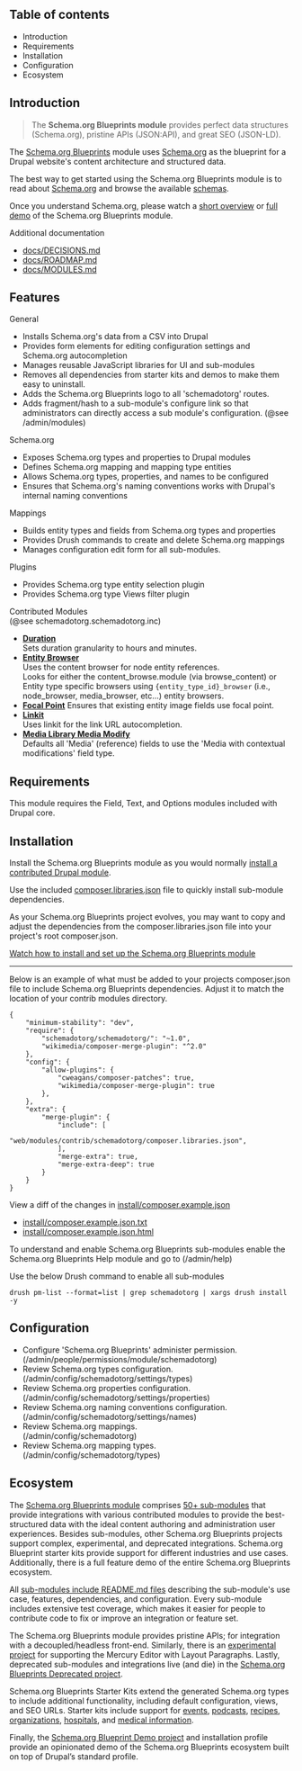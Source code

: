 Table of contents
-----------------

* Introduction
* Requirements
* Installation
* Configuration
* Ecosystem


Introduction
------------

> The **Schema.org Blueprints module** provides perfect data structures (Schema.org),
> pristine APIs (JSON:API), and great SEO (JSON-LD).

The [Schema.org Blueprints](https://www.drupal.org/project/schemadotorg) module
uses [Schema.org](https://schema.org) as the blueprint for a Drupal website's
content architecture and structured data.

The best way to get started using the Schema.org Blueprints module is to read
about [Schema.org](https://schema.org) and browse the available
[schemas](https://schema.org/docs/schemas.html).

Once you understand Schema.org, please watch a
[short overview](https://youtu.be/XkZP6QjJkWs) or
[full demo](https://youtu.be/_kk97O1SEw0) of the Schema.org Blueprints module.

Additional documentation

- [docs/DECISIONS.md](https://git.drupalcode.org/project/schemadotorg/-/blob/1.0.x/docs/DECISIONS.md)
- [docs/ROADMAP.md](https://git.drupalcode.org/project/schemadotorg/-/blob/1.0.x/docs/ROADMAP.md)
- [docs/MODULES.md](https://git.drupalcode.org/project/schemadotorg/-/blob/1.0.x/docs/MODULES.md)


Features
--------

General

- Installs Schema.org's data from a CSV into Drupal
- Provides form elements for editing configuration settings 
  and Schema.org autocompletion
- Manages reusable JavaScript libraries for UI and sub-modules
- Removes all dependencies from starter kits and demos to make them
  easy to uninstall.
- Adds the Schema.org Blueprints logo to all 'schemadotorg' routes.
- Adds fragment/hash to a sub-module's configure link so that
  administrators can directly access a sub module's configuration.
  (@see /admin/modules)

Schema.org

- Exposes Schema.org types and properties to Drupal modules
- Defines Schema.org mapping and mapping type entities
- Allows Schema.org types, properties, and names to be configured
- Ensures that Schema.org's naming conventions works with Drupal's internal
  naming conventions

Mappings

- Builds entity types and fields from Schema.org types and properties
- Provides Drush commands to create and delete Schema.org mappings
- Manages configuration edit form for all sub-modules.

Plugins

- Provides Schema.org type entity selection plugin
- Provides Schema.org type Views filter plugin

Contributed Modules  
(@see schemadotorg.schemadotorg.inc)

- **[Duration](https://www.drupal.org/project/duration_field)**  
  Sets duration granularity to hours and minutes.
- **[Entity Browser](https://www.drupal.org/project/entity_browser)**  
  Uses the content browser for node entity references.  
  Looks for either the content_browse.module (via browse_content) or
  Entity type specific browsers using `{entity_type_id}_browser` 
  (i.e., node_browser, media_browser, etc...) entity browsers.
- **[Focal Point](https://www.drupal.org/project/focal_point)**
  Ensures that existing entity image fields use focal point.  
- **[Linkit](https://www.drupal.org/project/linkit)**  
  Uses linkit for the link URL autocompletion.
- **[Media Library Media Modify](https://www.drupal.org/project/media_library_media_modify)**  
  Defaults all 'Media' (reference) fields to use the 'Media with contextual modifications' field type.


Requirements
------------

This module requires the Field, Text, and Options modules included
with Drupal core.


Installation
------------

Install the Schema.org Blueprints module as you would normally
[install a contributed Drupal module](https://www.drupal.org/node/1897420).

Use the included [composer.libraries.json](https://git.drupalcode.org/project/schemadotorg/-/blob/1.0.x/composer.libraries.json)
file to quickly install sub-module dependencies.

As your Schema.org Blueprints project evolves, you may want to copy and adjust
the dependencies from the composer.libraries.json file into your project's
root composer.json.

[Watch how to install and set up the Schema.org Blueprints module](https://www.youtube.com/watch?v=Dludw8Eomh4)

---

Below is an example of what must be added to your projects composer.json file
to include Schema.org Blueprints dependencies. Adjust it to match the location 
of your contrib modules directory.

```
{
    "minimum-stability": "dev",
    "require": {
        "schemadotorg/schemadotorg/": "~1.0",
        "wikimedia/composer-merge-plugin": "^2.0"
    },
    "config": {
        "allow-plugins": {
            "cweagans/composer-patches": true,
            "wikimedia/composer-merge-plugin": true
        },
    },
    "extra": {
        "merge-plugin": {
            "include": [
                "web/modules/contrib/schemadotorg/composer.libraries.json",
            ],
            "merge-extra": true,
            "merge-extra-deep": true
        }
    }
}
```

View a diff of the changes in [install/composer.example.json](install/composer.example.json)

- [install/composer.example.json.txt](install/composer.example.json.txt)
- [install/composer.example.json.html](install/composer.example.json.html)

To understand and enable Schema.org Blueprints sub-modules
enable the Schema.org Blueprints Help module and go to (/admin/help)

Use the below Drush command to enable all sub-modules

```
drush pm-list --format=list | grep schemadotorg | xargs drush install -y
```


Configuration
-------------

- Configure 'Schema.org Blueprints' administer permission.  
  (/admin/people/permissions/module/schemadotorg)
- Review Schema.org types configuration.  
  (/admin/config/schemadotorg/settings/types)
- Review Schema.org properties configuration.  
  (/admin/config/schemadotorg/settings/properties)
- Review Schema.org naming conventions configuration.  
  (/admin/config/schemadotorg/settings/names)
- Review Schema.org mappings.  
  (/admin/config/schemadotorg)
- Review Schema.org mapping types.  
  (/admin/config/schemadotorg/types)


Ecosystem
---------

The [Schema.org Blueprints module](https://www.drupal.org/project/schemadotorg)
comprises [50+ sub-modules](https://git.drupalcode.org/project/schemadotorg/-/blob/1.0.x/docs/MODULES.md) 
that provide integrations with various contributed modules to provide the best-structured data with the ideal content authoring and administration user
experiences. Besides sub-modules, other Schema.org Blueprints projects support 
complex, experimental, and deprecated integrations. Schema.org Blueprint 
starter kits provide support for different industries and use cases. 
Additionally, there is a full feature demo of the 
entire Schema.org Blueprints ecosystem.

All [sub-modules include README.md files](https://git.drupalcode.org/project/schemadotorg/-/blob/1.0.x/docs/MODULES.md) describing the 
sub-module's use case, features, dependencies, and configuration. 
Every sub-module includes extensive test coverage, which makes it easier 
for people to contribute code to fix or improve an integration or feature set.

The Schema.org Blueprints module provides pristine APIs; for integration with a decoupled/headless front-end. 
Similarly, there is an 
[experimental project](https://www.drupal.org/project/schemadotorg_experimental) 
for supporting the Mercury Editor with Layout Paragraphs. Lastly, 
deprecated sub-modules and integrations live (and die) in the 
[Schema.org Blueprints Deprecated project](https://www.drupal.org/project/schemadotorg_deprecated).

Schema.org Blueprints Starter Kits extend the generated Schema.org types to include additional functionality, including default configuration, views, and SEO URLs. 
Starter kits include support for 
[events](https://www.drupal.org/project/schemadotorg_starterkit_events),
[podcasts](https://www.drupal.org/project/schemadotorg_starterkit_podcast),
[recipes](https://www.drupal.org/project/schemadotorg_starterkit_recipes),
[organizations](https://www.drupal.org/project/schemadotorg_starterkit_organization),
[hospitals](https://www.drupal.org/project/schemadotorg_starterkit_hospital),
and [medical information](https://www.drupal.org/project/schemadotorg_starterkit_medical).

Finally, the [Schema.org Blueprint Demo project](https://www.drupal.org/project/schemadotorg_demo) and installation profile provide an 
opinionated demo of the Schema.org Blueprints ecosystem built on top 
of Drupal’s standard profile.
